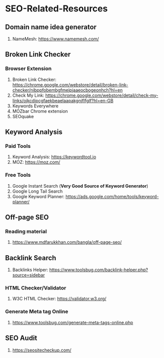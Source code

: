 # SEO-Related-Resources

## Domain name idea generator

1. NameMesh: https://www.namemesh.com/

## Broken Link Checker

### Browser Extension

1. Broken Link Checker: https://chrome.google.com/webstore/detail/broken-link-checker/nibppfobembgfmejpjaaeocbogeonhch?hl=en
2. Check My Link: https://chrome.google.com/webstore/detail/check-my-links/ojkcdipcgfaekbeaelaapakgnjflfglf?hl=en-GB
3. Keywords Everywhere
4. MOZbar Chrome extension
5. SEOquake

## Keyword Analysis

### Paid Tools

1. Keyword Analysis: https://keywordtool.io
2. MOZ: https://moz.com/

### Free Tools

1. Google Instant Search (**Very Good Source of Keyword Generator**)
2. Google Long Tail Search
3. Google Keyword Planner: https://ads.google.com/home/tools/keyword-planner/

## Off-page SEO

### Reading material

1. https://www.mdfarukkhan.com/bangla/off-page-seo/

## Backlink Search

1. Backlinks Helper: https://www.toolsbug.com/backlink-helper.php?source=sidebar

### HTML Checker/Validator

1. W3C HTML Checker: https://validator.w3.org/

### Generate Meta tag Online

1. https://www.toolsbug.com/generate-meta-tags-online.php

## SEO Audit

1. https://seositecheckup.com/
